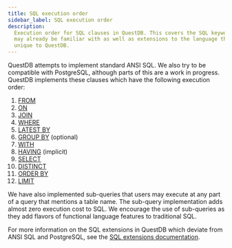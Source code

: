 ```yaml
---
title: SQL execution order
sidebar_label: SQL execution order
description:
  Execution order for SQL clauses in QuestDB. This covers the SQL keywords you
  may already be familiar with as well as extensions to the language that are
  unique to QuestDB.
---
```


QuestDB attempts to implement standard ANSI SQL. We also try to be compatible
with PostgreSQL, although parts of this are a work in progress. QuestDB
implements these clauses which have the following execution order:

1. [FROM](/docs/reference/sql/select/)
2. [ON](/docs/reference/sql/join/)
3. [JOIN](/docs/reference/sql/join/)
4. [WHERE](/docs/reference/sql/where/)
5. [LATEST BY](/docs/reference/sql/latest-by/)
6. [GROUP BY](/docs/reference/sql/group-by/) (optional)
7. [WITH](/docs/reference/sql/with/)
8. [HAVING](/docs/concept/sql-extensions/#implicit-having/) (implicit)
9. [SELECT](/docs/reference/sql/select/)
10. [DISTINCT](/docs/reference/sql/distinct/)
11. [ORDER BY](/docs/reference/sql/order-by/)
12. [LIMIT](/docs/reference/sql/limit/)

We have also implemented sub-queries that users may execute at any part of a
query that mentions a table name. The sub-query implementation adds almost zero
execution cost to SQL. We encourage the use of sub-queries as they add flavors
of functional language features to traditional SQL.

For more information on the SQL extensions in QuestDB which deviate from ANSI
SQL and PostgreSQL, see the
[SQL extensions documentation](/docs/concept/sql-extensions/).
